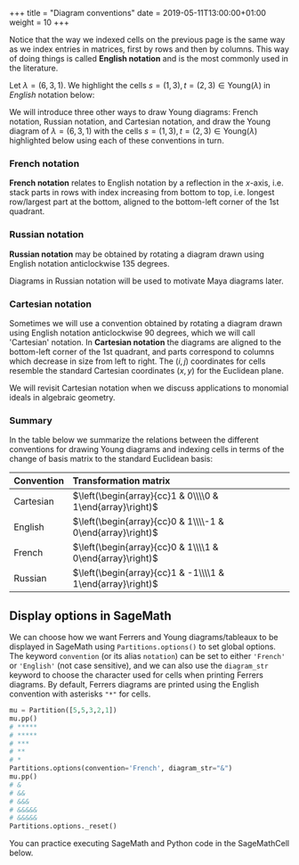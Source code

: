 +++
title = "Diagram conventions"
date =  2019-05-11T13:00:00+01:00
weight = 10
+++

Notice that the way we indexed cells on the previous page is the same way as we index entries in matrices, first by rows and then by columns. This way of doing things is called **English notation** and is the most commonly used in the literature.

Let $\lambda = (6,3,1)$. We highlight the cells $s = (1,3), t = (2,3) \in \mathrm{Young}(\lambda)$ in _English_ notation below:

<script type="text/tikz">
  \begin{tikzpicture}
    \draw (0,0) -- (6,0);\draw (0,-1) -- (6,-1);\draw (0,-2) -- (3,-2);\draw (0,-3) -- (1,-3);\draw (1,0) -- (1,-3);\draw (2,0) -- (2,-2);\draw (3,0) -- (3,-2);\draw (4,0) -- (4,-1);\draw (5,0) -- (5,-1);\draw (6,0) -- (6,-1);\draw (0,0) -- (0,-3);
    \begin{scope}[font=\Large]
	  \draw (2.5, -0.5) node{s};\draw (2.5, -1.5) node{t};
	\end{scope}
  \end{tikzpicture}
</script>

We will introduce three other ways to draw Young diagrams: French notation, Russian notation, and Cartesian notation, and draw the Young diagram of $\lambda = (6,3,1)$ with the cells $s = (1,3), t = (2,3) \in \mathrm{Young}(\lambda)$ highlighted below using each of these conventions in turn.

### French notation

**French notation** relates to English notation by a reflection in the $x$-axis, i.e. stack parts in rows with index increasing from bottom to top, i.e. longest row/largest part at the bottom, aligned to the bottom-left corner of the 1st quadrant.

<script type="text/tikz">
  \begin{tikzpicture}
    \draw (0,0) -- (6,0);\draw (0,1) -- (6,1);\draw (0,2) -- (3,2);\draw (0,3) -- (1,3);\draw (1,0) -- (1,3);\draw (2,0) -- (2,2);\draw (3,0) -- (3,2);\draw (4,0) -- (4,1);\draw (5,0) -- (5,1);\draw (6,0) -- (6,1);\draw (0,0) -- (0,3);
    \begin{scope}[font=\Large]
	  \draw (2.5, 0.5) node{s};\draw (2.5, 1.5) node{t};
	\end{scope}
  \end{tikzpicture}
</script>

### Russian notation

**Russian notation** may be obtained by rotating a diagram drawn using English notation anticlockwise 135 degrees.

<script type="text/tikz">
  \begin{tikzpicture}
    \begin{scope}[scale=0.7071, font=\Large]
	\draw (0,0) -- (-6,6);\draw (1,1) -- (-5,7);\draw (1, 0) node{6};\draw (2,2) -- (-1,5);\draw (2, 1) node{3};\draw (3,3) -- (2,4);\draw (3, 2) node{1};\draw (0,0) -- (3,3);\draw (-1,1) -- (2,4);\draw (-2,2) -- (0,4);\draw (-3,3) -- (-1,5);\draw (-4,4) -- (-3,5);\draw (-5,5) -- (-4,6);\draw (-6,6) -- (-5,7);
	\draw (-2, 3) node{s};\draw (-1, 4) node{t};
	\end{scope}
  \end{tikzpicture}
</script>

Diagrams in Russian notation will be used to motivate Maya diagrams later.

### Cartesian notation

Sometimes we will use a convention obtained by rotating a diagram drawn using English notation anticlockwise 90 degrees, which we will call 'Cartesian' notation. In **Cartesian notation** the diagrams are aligned to the bottom-left corner of the 1st quadrant, and parts correspond to columns which decrease in size from left to right. The $(i,j)$ coordinates for cells resemble the standard Cartesian coordinates $(x,y)$ for the Euclidean plane.

<script type="text/tikz">
  \begin{tikzpicture}
    \draw (0,0) -- (0,6);\draw (1,0) -- (1,6);\draw (2,0) -- (2,3);\draw (3,0) -- (3,1);\draw (0,1) -- (3,1);\draw (0,2) -- (2,2);\draw (0,3) -- (2,3);\draw (0,4) -- (1,4);\draw (0,5) -- (1,5);\draw (0,6) -- (1,6);\draw (0,0) -- (3,0);
    \begin{scope}[font=\Large]
	  \draw (0.5, 2.5) node{s};\draw (1.5, 2.5) node{t};
	\end{scope}
  \end{tikzpicture}
</script>

We will revisit Cartesian notation when we discuss applications to monomial ideals in algebraic geometry.

### Summary

In the table below we summarize the relations between the different conventions for drawing Young diagrams and indexing cells in terms of the change of basis matrix to the standard Euclidean basis:

| Convention | Transformation matrix |
|:-----------|:----------------------|
| Cartesian | $\left(\begin{array}{cc}1 & 0\\\\0 & 1\end{array}\right)$ |
| English | $\left(\begin{array}{cc}0 & 1\\\\-1 & 0\end{array}\right)$ |
| French | $\left(\begin{array}{cc}0 & 1\\\\1 & 0\end{array}\right)$ |
| Russian | $\left(\begin{array}{cc}1 & -1\\\\1 & 1\end{array}\right)$ |

## Display options in SageMath

We can choose how we want Ferrers and Young diagrams/tableaux to be displayed in SageMath using `Partitions.options()` to set global options. The keyword `convention` (or its alias `notation`) can be set to either `'French'` or `'English'` (not case sensitive), and we can also use the `diagram_str` keyword to choose the character used for cells when printing Ferrers diagrams. By default, Ferrers diagrams are printed using the English convention with asterisks `"*"` for cells. 

```python
mu = Partition([5,5,3,2,1])
mu.pp()
# *****
# *****
# ***
# **
# *
Partitions.options(convention='French', diagram_str="&")
mu.pp()
# &
# &&
# &&&
# &&&&&
# &&&&&
Partitions.options._reset()
```

You can practice executing SageMath and Python code in the SageMathCell below.

<div class="sage">
  <script type="text/x-sage">
mu = Partition([5,5,3,2,1]) # You can edit this code yourself
mu.pp()
Partitions.options(convention='French', diagram_str="&")
mu.pp()
Partitions.options._reset()
  </script>
</div>